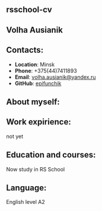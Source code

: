 ## rsschool-cv

## Volha Ausianik

## Contacts:
  * __Location__: Minsk
  * __Phone__: +375(44)7411893
  * __Email__: volha.ausianik@yandex.ru
  * __GitHub__: [epifunchik](https://github.com/epifunchik)


 ## About myself:


 ## Work expirience:

   not yet
 ## Education and courses:

   Now study in RS School
 ## Language:

   English level A2